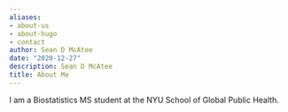 ```yaml
---
aliases:
- about-us
- about-hugo
- contact
author: Sean D McAtee
date: "2020-12-27"
description: Sean D McAtee
title: About Me
---
```


I am a Biostatistics MS student at the NYU School of Global Public Health.
